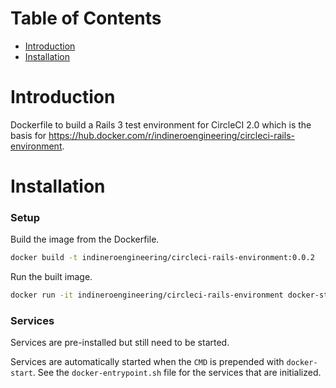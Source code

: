 # Table of Contents

- [Introduction](#introduction)
- [Installation](#installation)

# Introduction

Dockerfile to build a Rails 3 test environment for CircleCI 2.0 which is the basis for https://hub.docker.com/r/indineroengineering/circleci-rails-environment.

# Installation

### Setup

Build the image from the Dockerfile.

```bash
docker build -t indineroengineering/circleci-rails-environment:0.0.2
```

Run the built image.

```bash
docker run -it indineroengineering/circleci-rails-environment docker-start bash
```

### Services

Services are pre-installed but still need to be started.

Services are automatically started when the `CMD` is prepended with `docker-start`. See the `docker-entrypoint.sh` file for the services that are initialized.
